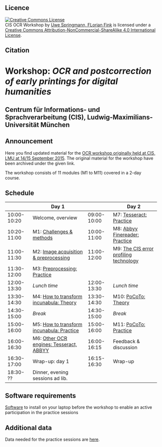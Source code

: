 <!-- zuletzt akualisiert: -->
<!-- 2016-02-23, Uwe Springmann -->

## Licence
<a rel="license" href="http://creativecommons.org/licenses/by-nc-sa/4.0/"><img alt="Creative Commons License" style="border-width:0" src="https://i.creativecommons.org/l/by-nc-sa/4.0/88x31.png" /></a><br /><span xmlns:dct="http://purl.org/dc/terms/" href="http://purl.org/dc/dcmitype/Dataset" property="dct:title" rel="dct:type">CIS OCR Workshop</span> by <a xmlns:cc="http://creativecommons.org/ns#" href="https://github.com/cisocrgroup/OCR-Workshop" property="cc:attributionName" rel="cc:attributionURL">Uwe Springmann, FLorian Fink</a> is licensed under a <a rel="license" href="http://creativecommons.org/licenses/by-nc-sa/4.0/">Creative Commons Attribution-NonCommercial-ShareAlike 4.0 International License</a>.


## Citation

# Workshop: *OCR and postcorrection of early printings for digital humanities*

## Centrum für Informations- und Sprachverarbeitung (CIS), Ludwig-Maximilians-Universität München

## Announcement
Here you find updated material for the [OCR workshop originally held at CIS, LMU at 14/15 September 2015][ocrworkshop]. The original material for the workshop have been archived under the given link.

[ocrworkshop]: http://www.cis.lmu.de/ocrworkshop

The workshop consists of 11 modules (M1 to M11) covered in a 2-day course.

## Schedule


|           |                                         Day 1|           |                                        Day 2|
|-----------|----------------------------------------------|-----------|---------------------------------------------|
|10:00-10:20|                            Welcome, overview |09:00-10:00|                M7: [Tesseract: Practice][m7]|
|10:20-11:00|                M1: [Challenges & methods][m1]|10:00-11:00|         M8: [Abbyy Finereader: Practice][m8]|
|11:00-11:30|   M2: [Image acquisition & preprocessing][m2]|11:00-12:00| M9: [The CIS error profiling technology][m9]|
|11:30-12:00|             M3: [Preprocessing: Practice][m3]|           |                                             |
|12:00-13:30|                                  *Lunch time*|12:00-13:30|                                 *Lunch time*|
|13:30-14:30| M4: [How to transform incunabula: Theory][m4]|13:30-14:30|                   M10: [PoCoTo: Theory][m10]|
|14:30-15:00|                                       *Break*|14:30-15:00|                                      *Break*|
|15:00-16:00|M5: [How to transform incunabula: Practice][m5]|15:00-16:00|                      M11: [PoCoTo: Practice][m11]|
|16:00-16:30|  M6: [Other OCR engines: Tesseract, ABBYY][m6]|16:00-16:15|                       Feedback & discussion|
|16:30-17:00|                                 Wrap-up: day 1|16:15-16:30|                                     Wrap-up|
|18:30- ??|                 Dinner, evening sessions ad lib.|                                                        |

 
[m1]: https://github.com/cisocrgroup/OCR-Workshop/tree/master/presentations/m1-challenges.md
[m2]: https://github.com/cisocrgroup/OCR-Workshop/tree/master/presentations/m2-preprocessing.md
[m3]: https://github.com/cisocrgroup/OCR-Workshop/tree/master/presentations/m3-preprocessing-practice.md
[m4]: https://github.com/cisocrgroup/OCR-Workshop/tree/master/presentations/m4-incunabula.md
[m5]: https://github.com/cisocrgroup/OCR-Workshop/tree/master/presentations/m5-incunabula-practice.md
[m6]: https://github.com/cisocrgroup/OCR-Workshop/tree/master/presentations/m6-abbyy-tesseract.md
[m7]: https://github.com/cisocrgroup/OCR-Workshop/tree/master/presentations/m7-tesseract-practice.md
[m8]: https://github.com/cisocrgroup/OCR-Workshop/tree/master/presentations/m8-abbyy-practice.md
[m9]: https://github.com/cisocrgroup/OCR-Workshop/tree/master/presentations/m9-CIS-profiling.md
[m10]: https://github.com/cisocrgroup/OCR-Workshop/tree/master/presentations/m10-pocoto.md
[m11]: https://github.com/cisocrgroup/OCR-Workshop/tree/master/presentations/m11-pocoto-practice.md

## Software requirements
[Software][software] to install on your laptop before the workshop to enable an active participation in the practice sessions

[software]: https://github.com/cisocrgroup/OCR-Workshop/tree/master/presentations/m0-software.md

## Additional data
Data needed for the practice sessions are [here][data].
 
[data]: https://github.com/cisocrgroup/OCR-Workshop/tree/master/data
